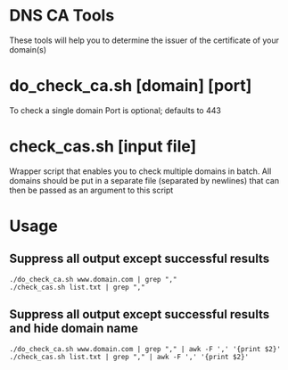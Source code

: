 # DNS CA Tools

These tools will help you to determine the issuer of the certificate of your domain(s)

# do_check_ca.sh [domain] [port]

To check a single domain
Port is optional; defaults to 443

# check_cas.sh [input file]

Wrapper script that enables you to check multiple domains in batch. All domains should be put in a separate file (separated by newlines) that can then be passed as an argument to this script

# Usage

## Suppress all output except successful results

    ./do_check_ca.sh www.domain.com | grep ","
    ./check_cas.sh list.txt | grep ","

## Suppress all output except successful results and hide domain name

    ./do_check_ca.sh www.domain.com | grep "," | awk -F ',' '{print $2}'
    ./check_cas.sh list.txt | grep "," | awk -F ',' '{print $2}'

